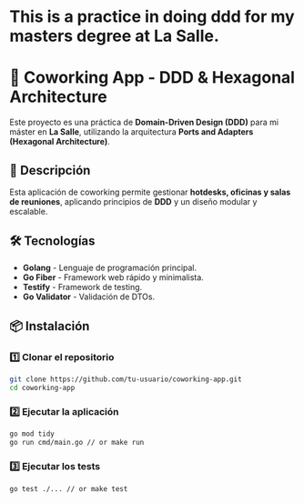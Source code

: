 # This is a practice in doing ddd for my masters degree at La Salle.

# 🏢 Coworking App - DDD & Hexagonal Architecture

Este proyecto es una práctica de **Domain-Driven Design (DDD)** para mi máster en **La Salle**, utilizando la arquitectura **Ports and Adapters (Hexagonal Architecture)**.

## 🚀 Descripción

Esta aplicación de coworking permite gestionar **hotdesks, oficinas y salas de reuniones**, aplicando principios de **DDD** y un diseño modular y escalable.

## 🛠️ Tecnologías

- **Golang** - Lenguaje de programación principal.
- **Go Fiber** - Framework web rápido y minimalista.
- **Testify** - Framework de testing.
- **Go Validator** - Validación de DTOs.

## 📦 Instalación

### 1️⃣ Clonar el repositorio

```bash
git clone https://github.com/tu-usuario/coworking-app.git
cd coworking-app

```

### 2️⃣ Ejecutar la aplicación

```bash
go mod tidy
go run cmd/main.go // or make run
```

### 3️⃣ Ejecutar los tests

```bash
go test ./... // or make test
```
